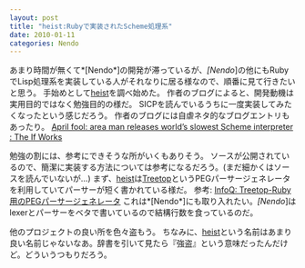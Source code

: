 ```yaml
---
layout: post
title: "heist:Rubyで実装されたScheme処理系"
date: 2010-01-11
categories: Nendo
---
```

あまり時間が無くて*[Nendo*]の開発が滞っているが、*[Nendo*]の他にもRubyでLisp処理系を実装している人がそれなりに居る様なので、順番に見て行きたいと思う。
手始めとして[heist](http://github.com/jcoglan/heist)を調べ始めた。
作者のブログによると、開発動機は実用目的ではなく勉強目的の様だ。
SICPを読んでいるうちに一度実装してみたくなったという感じだろう。
作者のブログには自虐ネタ的なブログエントリもあったり。
 [April fool: area man releases world’s slowest Scheme interpreter :  The If Works](http://blog.jcoglan.com/2009/04/02/april-fool-area-man-releases-worlds-slowest-scheme-interpreter/)

勉強の割には、参考にできそうな所がいくもありそう。
ソースが公開されているので、簡潔に実装する方法については参考になるだろう。(まだ細かくはソースを読んでいないが...)
まず、[heist](http://github.com/jcoglan/heist)は[Treetop](http://treetop.rubyforge.org)というPEGパーサージェネレータを利用していてパーサーが短く書かれている様だ。
 参考: [InfoQ: Treetop-Ruby用のPEGパーサージェネレータ](http://www.infoq.com/jp/news/2008/01/treetop-ruby-parser-generator)
これは*[Nendo*]にも取り入れたい。*[Nendo*]はlexerとパーサーをベタで書いているので結構行数を食っているのだ。

他のプロジェクトの良い所を色々盗もう。
ちなみに、[heist](http://github.com/jcoglan/heist)という名前はあまり良い名前じゃないなあ。辞書を引いて見たら『強盗』という意味だったんだけど。どういうつもりだろう。
